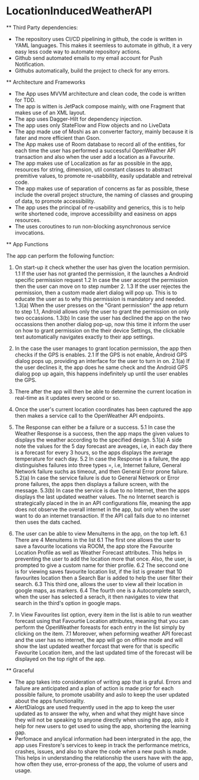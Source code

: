 # LocationInducedWeatherAPI

** Third Party dependencies:

* The repository uses CI/CD pipelining in github, the code is written in YAML languages. This makes it seemless to automate in github, it a very easy less code way to automate repository actions.
* Github send automated emails to my email account for Push Notification.
* Githubs automatically, build the project to check for any errors.

** Architecture and Frameworks

* The App uses MVVM architecture and clean code, the code is written for TDD.
* The app is witten is JetPack compose mainly, with one Fragment that makes use of an XML layout.
* The app uses Dagger-Hilt for dependency injection.
* The app uses only StateFlow and Flow objects and no LiveData
* The app made use of Moshi as an converter factory, mainly because it is fater and more efficient than Gson.
* The App makes use of Room database to record all of the entities, for each time the user has performed a successful OpenWeather API transaction and also when the user add a location as a Favourite.
* The app makes use of Localization as far as possible in the app, resources for string, dimension, util constant classes to abstract premitive values, to promote re-usabbility, easily updatable and retreival code.
* The app makes use of separation of concerns as far as possible, these include the overall project structure, the naming of classes and grouping of data, to promote accessibility.
* The app uses the principal of re-usability and generics, this is to help write shortened code, improve accessibility and easiness on apps resources.
* The uses coroutines to run non-blocking asynchronous service invocations.

** App Functions

The app can perform the following function:
1. On start-up it check whether the user has given the location permision.
   1.1 If the user has not granted the permission, it the launches a Android specific permission request
   1.2 In case the user accept the permission then the user can move on to step number 2.
   1.3 If the user rejectes the permission, then a custom made alert dialog will pop up. This is to educate the user as to why this permission is mandatory and needed.
  1.3(a) When the user presses on the "Grant permission" the app return to step 1.1, Android allows only the user to grant the permission on only two occassions.
  1.3(b) In case the user has declined the app on the two occassions then another dialog pop-up, now this time it inform the user on how to grant permission on the their device Settings, the clickable text automatically navigates exactly to their app settings.

2. In the case the user manages to grant location permission, the app then checks if the GPS is enables.
  2.1 If the GPS is not enable, Android GPS dialog pops up, providing an interface for the user to turn in on.
  2.1(a) If the user declines it, the app does he same check and the Android GPS dialog pop up again, this happens indefinitely up until the user enables the GPS.

3. There after the app will then be able to determine the current location in real-time as it updates every second or so.
4. Once the user's current location coordinates has been captured the app then makes a service call to the OpenWeather API endpoints.
5. The Response can either be a failure or a success.
5.1 In case the Weather Response is a success, then the app maps the given values to displays the weather according to the specified design.
5.1(a) A side note the values for the 5 day forecast are aveages, i.e, in each day there is a forecast for every 3 hours, so the apps displays the average temperature for each day.
5.2 In case the Response is a failure, the app distinguishes failures into three types =, i.e, Internet failure, General Network failure suchs as timeout, and then General Error prone failure.
5.2(a) In case the service failure is due to General Network or Error prone failures, the apps then displays a failure screen, with the message.
5.3(b) In case the service is due to no Internet, then the apps displays the last updated weather values. The no Internet search is strategically placed in the in an API configurations file, meaning the app does not observe the overall internet in the app, but only when the user want to do an internet transaction. If the API call fails due to no internet then uses the dats cached.

6. The user can be able to view MenuItems in the app, on the top left.
6.1 There are 4 Menuitems in the list
   6.1 The first one allows the user to save a favourite locations via ROOM, the app store the Favourite Location Profile as well as Weather Forecast attributes. This helps in preventing the user to add the location more that once. Also, the user, is prompted to give a custom name for thier profile.
   6.2 The seccond one is for viewing saves favourite location list, if the list is greater that 10 favourites location then a Search Bar is added to help the user filter their search.
   6.3 This third one, allows the user to view all their location in google maps, as markers.
   6.4 The fourth one is a Autocomplete search, when the user has selected a serach, it then navigates to view that search in the third's option in google maps.

7. In View Favourites list option, every item in the list is able to run weather forecast using that Favourtie Location attributes, meaning that you can perform the OpenWeather foreasts for  each entry in the list simply by clicking on the item.
7.1 Moreover, when peforming weather API forecast and the user has no internet, the app will go on offline mode and will show the last updated weather forcast that were for that is specific Favourite Location item, and the last updated time of the forecast will be displayed on the top right of the app.

** Graceful 

* The app takes into consideration of writing app that is graful. Errors and failure are anticipated and a plan of action is made prior for each possible failure, to promote usability and aslo to keep the user updated about the apps functionality.
* AlertDialogs are used frequently used in the app to keep the user updated as to answer the why, when and what they might have since they will not be speaking to anyone directly when using the app, aslo it help for new users to get used to using the app, shortening the learning gap.
* Perfomace and anylical information had been intergrated in the app, the app uses Firestore's services to keep in track the performance metrics, crashes, issues, and also to share the code when a new push is made. This helps in understanding the relationship the users have with the app, how often they use, error-proness of the app, the volume of users and usage.
